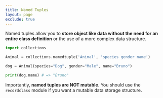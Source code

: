 ```yaml
---
title: Named Tuples
layout: page
exclude: true
---
```


Named tuples allow you to **store object like data without the need for an entire class definition** or the use of a more complex data structure.
```python
import collections

Animal = collections.namedtuple('Animal', 'species gender name')

dog = Animal(species="Dog", gender="Male", name="Bruno")

print(dog.name) # => "Bruno"
```

Importantly, **named tuples are NOT mutable**. You should use the `recordclass` module if you want a mutable data storage structure.